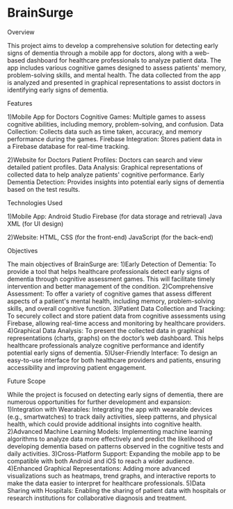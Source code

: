 # BrainSurge


Overview

This project aims to develop a comprehensive solution for detecting early signs of dementia through a mobile app for doctors, along with a web-based dashboard for healthcare professionals to analyze patient data. The app includes various cognitive games designed to assess patients' memory, problem-solving skills, and mental health. The data collected from the app is analyzed and presented in graphical representations to assist doctors in identifying early signs of dementia.

Features

1)Mobile App for Doctors
Cognitive Games: Multiple games to assess cognitive abilities, including memory, problem-solving, and confusion.
Data Collection: Collects data such as time taken, accuracy, and memory performance during the games.
Firebase Integration: Stores patient data in a Firebase database for real-time tracking.

2)Website for Doctors
Patient Profiles: Doctors can search and view detailed patient profiles.
Data Analysis: Graphical representations of collected data to help analyze patients' cognitive performance.
Early Dementia Detection: Provides insights into potential early signs of dementia based on the test results.

Technologies Used

1)Mobile App:
Android Studio
Firebase (for data storage and retrieval)
Java
XML (for UI design)

2)Website:
HTML, CSS (for the front-end)
JavaScript (for the back-end)

Objectives

The main objectives of BrainSurge are:
1)Early Detection of Dementia: To provide a tool that helps healthcare professionals detect early signs of dementia through cognitive assessment games. This will facilitate timely intervention and better management of the condition.
2)Comprehensive Assessment: To offer a variety of cognitive games that assess different aspects of a patient's mental health, including memory, problem-solving skills, and overall cognitive function.
3)Patient Data Collection and Tracking: To securely collect and store patient data from cognitive assessments using Firebase, allowing real-time access and monitoring by healthcare providers.
4)Graphical Data Analysis: To present the collected data in graphical representations (charts, graphs) on the doctor’s web dashboard. This helps healthcare professionals analyze cognitive performance and identify potential early signs of dementia.
5)User-Friendly Interface: To design an easy-to-use interface for both healthcare providers and patients, ensuring accessibility and improving patient engagement.

Future Scope

While the project is focused on detecting early signs of dementia, there are numerous opportunities for further development and expansion:
1)Integration with Wearables: Integrating the app with wearable devices (e.g., smartwatches) to track daily activities, sleep patterns, and physical health, which could provide additional insights into cognitive health.
2)Advanced Machine Learning Models: Implementing machine learning algorithms to analyze data more effectively and predict the likelihood of developing dementia based on patterns observed in the cognitive tests and daily activities.
3)Cross-Platform Support: Expanding the mobile app to be compatible with both Android and iOS to reach a wider audience.
4)Enhanced Graphical Representations: Adding more advanced visualizations such as heatmaps, trend graphs, and interactive reports to make the data easier to interpret for healthcare professionals.
5)Data Sharing with Hospitals: Enabling the sharing of patient data with hospitals or research institutions for collaborative diagnosis and treatment.

